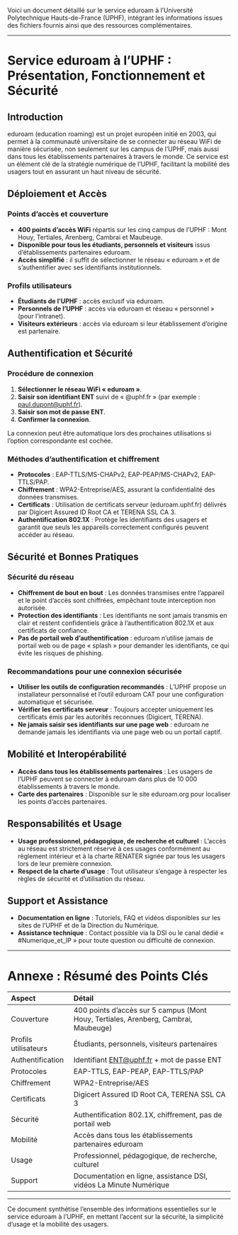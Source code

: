 Voici un document détaillé sur le service eduroam à l’Université Polytechnique Hauts-de-France (UPHF), intégrant les informations issues des fichiers fournis ainsi que des ressources complémentaires.

---

# Service eduroam à l’UPHF : Présentation, Fonctionnement et Sécurité

## Introduction

eduroam (education roaming) est un projet européen initié en 2003, qui permet à la communauté universitaire de se connecter au réseau WiFi de manière sécurisée, non seulement sur les campus de l’UPHF, mais aussi dans tous les établissements partenaires à travers le monde. Ce service est un élément clé de la stratégie numérique de l’UPHF, facilitant la mobilité des usagers tout en assurant un haut niveau de sécurité.

## Déploiement et Accès

### Points d’accès et couverture

- **400 points d’accès WiFi** répartis sur les cinq campus de l’UPHF : Mont Houy, Tertiales, Arenberg, Cambrai et Maubeuge.
- **Disponible pour tous les étudiants, personnels et visiteurs** issus d’établissements partenaires eduroam.
- **Accès simplifié** : il suffit de sélectionner le réseau « eduroam » et de s’authentifier avec ses identifiants institutionnels.


### Profils utilisateurs

- **Étudiants de l’UPHF** : accès exclusif via eduroam.
- **Personnels de l’UPHF** : accès via eduroam et réseau « personnel » (pour l’intranet).
- **Visiteurs extérieurs** : accès via eduroam si leur établissement d’origine est partenaire.


## Authentification et Sécurité

### Procédure de connexion

1. **Sélectionner le réseau WiFi « eduroam »**.
2. **Saisir son identifiant ENT** suivi de « @uphf.fr » (par exemple : paul.dupont@uphf.fr).
3. **Saisir son mot de passe ENT**.
4. **Confirmer la connexion**.

La connexion peut être automatique lors des prochaines utilisations si l’option correspondante est cochée.

### Méthodes d’authentification et chiffrement

- **Protocoles** : EAP-TTLS/MS-CHAPv2, EAP-PEAP/MS-CHAPv2, EAP-TTLS/PAP.
- **Chiffrement** : WPA2-Entreprise/AES, assurant la confidentialité des données transmises.
- **Certificats** : Utilisation de certificats serveur (eduroam.uphf.fr) délivrés par Digicert Assured ID Root CA et TERENA SSL CA 3.
- **Authentification 802.1X** : Protège les identifiants des usagers et garantit que seuls les appareils correctement configurés peuvent accéder au réseau.


## Sécurité et Bonnes Pratiques

### Sécurité du réseau

- **Chiffrement de bout en bout** : Les données transmises entre l’appareil et le point d’accès sont chiffrées, empêchant toute interception non autorisée.
- **Protection des identifiants** : Les identifiants ne sont jamais transmis en clair et restent confidentiels grâce à l’authentification 802.1X et aux certificats de confiance.
- **Pas de portail web d’authentification** : eduroam n’utilise jamais de portail web ou de page « splash » pour demander les identifiants, ce qui évite les risques de phishing.


### Recommandations pour une connexion sécurisée

- **Utiliser les outils de configuration recommandés** : L’UPHF propose un installateur personnalisé et l’outil eduroam CAT pour une configuration automatique et sécurisée.
- **Vérifier les certificats serveur** : Toujours accepter uniquement les certificats émis par les autorités reconnues (Digicert, TERENA).
- **Ne jamais saisir ses identifiants sur une page web** : eduroam ne demande jamais les identifiants via une page web ou un portail captif.


## Mobilité et Interopérabilité

- **Accès dans tous les établissements partenaires** : Les usagers de l’UPHF peuvent se connecter à eduroam dans plus de 10 000 établissements à travers le monde.
- **Carte des partenaires** : Disponible sur le site eduroam.org pour localiser les points d’accès partenaires.


## Responsabilités et Usage

- **Usage professionnel, pédagogique, de recherche et culturel** : L’accès au réseau est strictement réservé à ces usages conformément au règlement intérieur et à la charte RENATER signée par tous les usagers lors de leur première connexion.
- **Respect de la charte d’usage** : Tout utilisateur s’engage à respecter les règles de sécurité et d’utilisation du réseau.


## Support et Assistance

- **Documentation en ligne** : Tutoriels, FAQ et vidéos disponibles sur les sites de l’UPHF et de la Direction du Numérique.
- **Assistance technique** : Contact possible via la DSI ou le canal dédié « \#Numerique_et_IP » pour toute question ou difficulté de connexion.

---

# Annexe : Résumé des Points Clés

| Aspect | Détail |
| :-- | :-- |
| Couverture | 400 points d’accès sur 5 campus (Mont Houy, Tertiales, Arenberg, Cambrai, Maubeuge) |
| Profils utilisateurs | Étudiants, personnels, visiteurs partenaires |
| Authentification | Identifiant ENT@uphf.fr + mot de passe ENT |
| Protocoles | EAP-TTLS, EAP-PEAP, EAP-TTLS/PAP |
| Chiffrement | WPA2-Entreprise/AES |
| Certificats | Digicert Assured ID Root CA, TERENA SSL CA 3 |
| Sécurité | Authentification 802.1X, chiffrement, pas de portail web |
| Mobilité | Accès dans tous les établissements partenaires eduroam |
| Usage | Professionnel, pédagogique, de recherche, culturel |
| Support | Documentation en ligne, assistance DSI, vidéos La Minute Numérique |


---

Ce document synthétise l’ensemble des informations essentielles sur le service eduroam à l’UPHF, en mettant l’accent sur la sécurité, la simplicité d’usage et la mobilité des usagers.